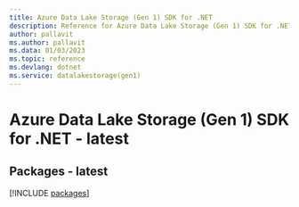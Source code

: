 ```yaml
---
title: Azure Data Lake Storage (Gen 1) SDK for .NET
description: Reference for Azure Data Lake Storage (Gen 1) SDK for .NET
author: pallavit
ms.author: pallavit
ms.data: 01/03/2023
ms.topic: reference
ms.devlang: dotnet
ms.service: datalakestorage(gen1)
---
```

# Azure Data Lake Storage (Gen 1) SDK for .NET - latest
## Packages - latest
[!INCLUDE [packages](data-lake-storage-(gen-1)-index.md)]